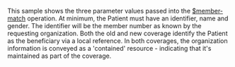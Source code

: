 This sample shows the three parameter values passed into the [$member-match](OperationDefinition-member-match.html) operation.  At minimum, the Patient must have an identifier, name and gender.  The identifier will be the member number as known by the requesting organization.  Both the old and new coverage identify the Patient as the beneficiary via a local reference.  In both coverages, the organization information is conveyed as a 'contained' resource - indicating that it's maintained as part of the coverage.
